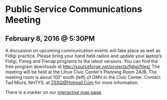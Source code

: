 # Public Service Communications Meeting

## February 8, 2016 @ 5:30PM

A discussion on upcoming communication events will take place as well
as Fldigi practice.  Please bring your hand held radios and update
your laptop’s Fldigi, Flmsg and Flwrap programs to the latest
versions.  You can find the free program downloads at
http://sourceforge.net/projects/fldigi/files/ The meeting will be held
at the Lihue Civic Center’s Planning Room 2A/B. The meeting room is
about 100' south (left) of DMV in the Civic Center. Contact Tad Miura,
NH7YS, at ZSSQ@Hotmail.Com for more information.

There is a marker on our <a href="{{relative to
'map.html'}}">interactive map page</a>.
